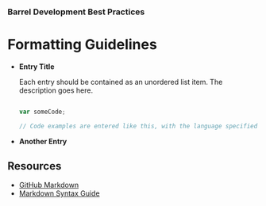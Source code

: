 ### Barrel Development Best Practices

# Formatting Guidelines

*	**Entry Title**

	Each entry should be contained as an unordered list item. The description goes here.
	
	``` javascript
	
	var someCode;
	
	// Code examples are entered like this, with the language specified for syntax highlighting
	
	```
	
*	**Another Entry**


Resources
---------

- [GitHub Markdown](https://help.github.com/articles/github-flavored-markdown)
- [Markdown Syntax Guide](http://daringfireball.net/projects/markdown/syntax)
